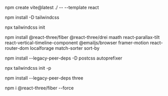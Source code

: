 npm create vite@latest ./ -- --template react

npm install -D tailwindcss

npx tailwindcss init

<!-- npm install --legacy-peer-deps @react-three/fiber @react-three/drei maath react-tilt react-vertical-timeline-component @emailjs/browser framer-motion react-router-dom -->

<!-- npm install @react-three/fiber @react-three/drei maath react-parallax-tilt react-vertical-timeline-component @emailjs/browser framer-motion react-router-dom -->

npm install @react-three/fiber @react-three/drei maath react-parallax-tilt react-vertical-timeline-component @emailjs/browser framer-motion react-router-dom localforage match-sorter sort-by

<!-- npm run dev -->

<!-- STOP! -->

npm install --legacy-peer-deps -D postcss autoprefixer

npx tailwindcss init -p

<!-- npm run dev -->

<!-- STOP! -->

npm install --legacy-peer-deps three

<!-- npm run dev -->

<!-- STOP! -->

<!-- npm uninstall react-tilt --legacy-peer-deps

npm install react-parallax-tilt -->

<!-- npm install @react-three/fiber @react-three/drei maath react-parallax-tilt react-vertical-timeline-component @emailjs/browser framer-motion react-router-dom -->

npm i @react-three/fiber --force
